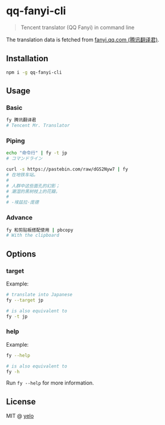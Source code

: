 # qq-fanyi-cli
> Tencent translator (QQ Fanyi) in command line

The translation data is fetched from [fanyi.qq.com (腾讯翻译君)](http://fanyi.qq.com/).

## Installation
```bash
npm i -g qq-fanyi-cli
```

## Usage
### Basic
```bash
fy 腾讯翻译君
# Tencent Mr. Translator
```

### Piping
```bash
echo "命令行" | fy -t jp
# コマンドライン

curl -s https://pastebin.com/raw/dGS2Nyw7 | fy
# 在地铁车站。
#
# 人群中这些面孔的幻影；
# 潮湿的黑树枝上的花瓣。
#
# -埃兹拉·庞德
```

### Advance
```bash
fy 和剪贴板搭配使用 | pbcopy
# With the clipboard
```

## Options
### target <language>
Example:

```bash
# translate into Japanese
fy --target jp

# is also equivalent to
fy -t jp
```

### help
Example:

```bash
fy --help

# is also equivalent to
fy -h
```

Run ``fy --help`` for more information.

## License
MIT @ [yelo](https://github.com/imyelo)
